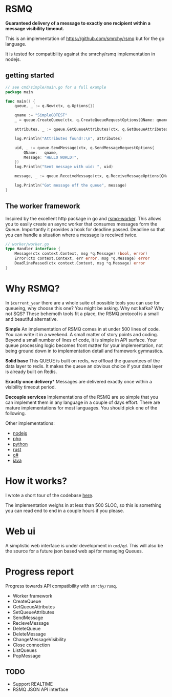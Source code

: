 # RSMQ

**Guaranteed delivery of a message to exactly one recipient within a message visibility timeout.**


This is an implementation of https://github.com/smrchy/rsmq but for the go language.

It is tested for compatibility against the smrchy/rsmq implementation in nodejs.

## getting started
```go
// see cmd/simple/main.go for a full example
package main

func main() {
    queue, _ := q.New(ctx, q.Options{})

    qname := "SimpleGOTEST"
    _ = queue.CreateQueue(ctx, q.CreateQueueRequestOptions{QName: qname})

    attributes, _ := queue.GetQueueAttributes(ctx, q.GetQueueAttributesOptions{QName: qname})

    log.Println("Attributes found!:\n", attributes)

    uid, _ := queue.SendMessage(ctx, q.SendMessageRequestOptions{
        QName:   qname,
        Message: "HELLO WORLD!",
    })
    log.Println("Sent message with uid: ", uid)

    message, _ := queue.ReceiveMessage(ctx, q.ReceiveMessageOptions{QName: qname})

    log.Println("Got message off the queue", message)
}
```

## The worker framework

Inspired by the excellent http package in go and [rsmq-worker](https://github.com/mpneuried/rsmq-worker).
This allows you to easily create an async worker that consumes messages form the Queue. Importantly it provides a hook for deadline passed.
Deadline so that you can handle a situation where a message is received twice.

```go
// worker/worker.go
type Handler interface {
	Message(ctx context.Context, msg *q.Message) (bool, error)
	Error(ctx context.Context, err error, msg *q.Message) error
	DeadlinePassed(ctx context.Context, msg *q.Message) error
}
```
# Why RSMQ?

In `$current_year` there are a whole suite of possible tools you can use for queueing, why choose this one? You might be asking. Why not kafka? Why not SQS?
These behemoth tools fit a place, the RSMQ protocol is a small and beautiful alternative.

**Simple**
An implementation of RSMQ comes in at under 500 lines of code. You can write it in a weekend. A small matter of story points and coding. Beyond a small number of lines of code, it is simple in API surface. Your queue processing logic becomes front matter for your implementation, not being ground down in to implementation detail and framework gymnastics.

**Solid base**
This QUEUE is built on redis, we offload the guarantees of the data layer to redis. It makes the queue an obvious choice if your data layer is already built on Redis.

**Exactly once delivery***
Messages are delivered exactly once within a visibility timeout period.

**Decouple services**
Implementations of the RSMQ are so simple that you can implement them in any language in a couple of days effort. There are mature implementations for most languages. You should pick one of the following.

Other implementations:

- [nodejs](https://github.com/smrchy/rsmq)
- [php](https://github.com/eislambey/php-rsmq)
- [python](https://github.com/eislambey/php-rsmq)
- [rust](https://github.com/eislambey/php-rsmq)
- [c#](https://github.com/tontonrally/rsmqCsharp)
- [java](https://github.com/igr/jrsmq)


# How it works?

I wrote a short tour of the codebase [here](https://dev.to/ebuckley/rsmq-for-golang-2ej5).

The implementation weighs in at less than 500 SLOC, so this is something you can read end to end in a couple hours if you please.


# Web ui

A simplistic web interface is under development in `cmd/qd`. This will also be the source for a future json based web api for managing Queues.

# Progress report

Progress towards API compatibility with `smrchy/rsmq`.

- Worker framework
- CreateQueue
- GetQueueAttributes
- SetQueueAttributes
- SendMessage
- RecieveMessage
- DeleteQueue
- DeleteMessage
- ChangeMessageVisibility
- Close connection
- ListQueues
- PopMessage

## TODO

- Support REALTIME
- RSMQ JSON API interface